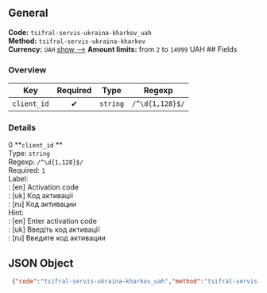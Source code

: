 ## General 
**Code:** `tsifral-servis-ukraina-kharkov_uah`  
**Method:** `tsifral-servis-ukraina-kharkov`  
**Currency:** `UAH` [show -->]() 
**Amount limits:** from `2`  to `14999`  UAH ## Fields 
### Overview 
|Key|Required|Type|Regexp| 
|:---:|:---:|:---:|:---:| 
|`client_id` |✔ |`string` |`/^\d{1,128}$/` | 
 
### Details 
0 **`client_id` **  
Type: `string`  
Regexp: `/^\d{1,128}$/`  
Required: `1`  
Label:  
: [en] Activation code  
: [uk] Код активації  
: [ru] Код активации  
Hint:  
: [en] Enter activation code  
: [uk] Введіть код активації  
: [ru] Введите код активации  
## JSON Object 
```json
 {"code":"tsifral-servis-ukraina-kharkov_uah","method":"tsifral-servis-ukraina-kharkov","currency":"UAH","fields":[{"key":"client_id","type":"string","label":{"en":"Activation code","uk":"\u041a\u043e\u0434 \u0430\u043a\u0442\u0438\u0432\u0430\u0446\u0456\u0457","ru":"\u041a\u043e\u0434 \u0430\u043a\u0442\u0438\u0432\u0430\u0446\u0438\u0438"},"regexp":"\/^\\d{1,128}$\/","required":true,"position":1,"hint":{"en":"Enter activation code","uk":"\u0412\u0432\u0435\u0434\u0456\u0442\u044c \u043a\u043e\u0434 \u0430\u043a\u0442\u0438\u0432\u0430\u0446\u0456\u0457","ru":"\u0412\u0432\u0435\u0434\u0438\u0442\u0435 \u043a\u043e\u0434 \u0430\u043a\u0442\u0438\u0432\u0430\u0446\u0438\u0438"},"example":"086446"}],"amount_min":2,"amount_max":14999}```  
